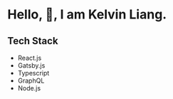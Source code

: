 # Hello, 👋, I am Kelvin Liang.

## Tech Stack

- React.js
- Gatsby.js
- Typescript
- GraphQL
- Node.js
